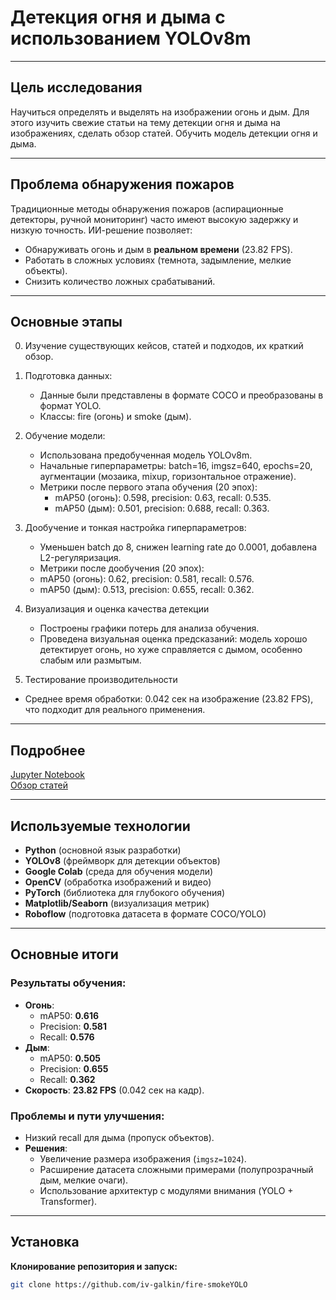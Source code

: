 # Детекция огня и дыма с использованием YOLOv8m

---

## Цель исследования
Научиться определять и выделять на изображении огонь и дым. 
Для этого изучить свежие статьи на тему детекции огня и дыма на изображениях, сделать обзор статей. Обучить модель детекции огня и дыма.

---

## Проблема обнаружения пожаров
Традиционные методы обнаружения пожаров (аспирационные детекторы, ручной мониторинг) часто имеют высокую задержку и низкую точность. ИИ-решение позволяет:
- Обнаруживать огонь и дым в **реальном времени** (23.82 FPS).
- Работать в сложных условиях (темнота, задымление, мелкие объекты).
- Снизить количество ложных срабатываний.

---

## Основные этапы
0. Изучение существующих кейсов, статей и подходов, их краткий обзор.

1. Подготовка данных:
   - Данные были представлены в формате COCO и преобразованы в формат YOLO.
   - Классы: fire (огонь) и smoke (дым).

2. Обучение модели:
   - Использована предобученная модель YOLOv8m.
   - Начальные гиперпараметры: batch=16, imgsz=640, epochs=20, аугментации (мозаика, mixup, горизонтальное отражение).
   - Метрики после первого этапа обучения (20 эпох):
     - mAP50 (огонь): 0.598, precision: 0.63, recall: 0.535.
     - mAP50 (дым): 0.501, precision: 0.688, recall: 0.363.

3. Дообучение и тонкая настройка гиперпараметров:
   - Уменьшен batch до 8, снижен learning rate до 0.0001, добавлена L2-регуляризация.
   -  Метрики после дообучения (20 эпох):
     - mAP50 (огонь): 0.62, precision: 0.581, recall: 0.576.
     - mAP50 (дым): 0.513, precision: 0.655, recall: 0.362.

4. Визуализация и оценка качества детекции
   - Построены графики потерь для анализа обучения.
   - Проведена визуальная оценка предсказаний: модель хорошо детектирует огонь, но хуже справляется с дымом, особенно слабым или размытым.

5.  Тестирование производительности
   - Среднее время обработки: 0.042 сек на изображение (23.82 FPS), что подходит для реального применения.

---

## Подробнее
[Jupyter Notebook](fire-and-smoke-detection-with-YOLOv8m.ipynb)  
[Обзор статей](articles-and-cases-review.xlsx)

---

## Используемые технологии
- **Python** (основной язык разработки)
- **YOLOv8** (фреймворк для детекции объектов)
- **Google Colab** (среда для обучения модели)
- **OpenCV** (обработка изображений и видео)
- **PyTorch** (библиотека для глубокого обучения)
- **Matplotlib/Seaborn** (визуализация метрик)
- **Roboflow** (подготовка датасета в формате COCO/YOLO)

---

## Основные итоги
### Результаты обучения:
- **Огонь**:
  - mAP50: **0.616**
  - Precision: **0.581**
  - Recall: **0.576**
- **Дым**:
  - mAP50: **0.505**
  - Precision: **0.655**
  - Recall: **0.362**
- **Скорость**: **23.82 FPS** (0.042 сек на кадр).

### Проблемы и пути улучшения:
- Низкий recall для дыма (пропуск объектов).
- **Решения**:
  - Увеличение размера изображения (`imgsz=1024`).
  - Расширение датасета сложными примерами (полупрозрачный дым, мелкие очаги).
  - Использование архитектур с модулями внимания (YOLO + Transformer).

---

## Установка
**Клонирование репозитория и запуск:**
```bash
git clone https://github.com/iv-galkin/fire-smokeYOLO
